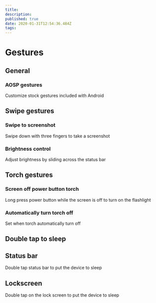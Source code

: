 ```yaml
---
title: 
description: 
published: true
date: 2020-01-31T12:54:36.484Z
tags: 
---
```


# Gestures

## General

### AOSP gestures
Customize stock gestures included with Android


## Swipe gestures

### Swipe to screenshot
Swipe down with three fingers to take a screenshot

### Brightness control
Adjust brightness by sliding across the status bar


## Torch gestures

### Screen off power button torch
Long press power button while the screen is off to turn on the flashlight

### Automatically turn torch off
Set when torch automatically turn off


## Double tap to sleep

## Status bar
Double tap status bar to put the device to sleep

## Lockscreen
Double tap on the lock screen to put the device to sleep
